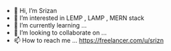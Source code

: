 - 👋 Hi, I’m Srizan 
- 👀 I’m interested in LEMP , LAMP , MERN stack
- 🌱 I’m currently learning ...
- 💞️ I’m looking to collaborate on ...
- 📫 How to reach me ... https://freelancer.com/u/srizn

<!---
srijan009/srijan009 is a ✨ special ✨ repository because its `README.md` (this file) appears on your GitHub profile.
You can click the Preview link to take a look at your changes.
--->
